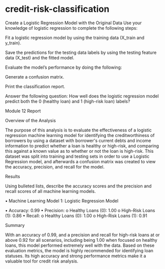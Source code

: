 # credit-risk-classification
Create a Logistic Regression Model with the Original Data
Use your knowledge of logistic regression to complete the following steps:

Fit a logistic regression model by using the training data (X_train and y_train).

Save the predictions for the testing data labels by using the testing feature data (X_test) and the fitted model.

Evaluate the model’s performance by doing the following:

Generate a confusion matrix.

Print the classification report.

Answer the following question: How well does the logistic regression model predict both the 0 (healthy loan) and 1 (high-risk loan) labels?

Module 12 Report

Overview of the Analysis


The purpose of this analysis is to evaluate the effectiveness of a logistic regression machine learning model for identifying the creditworthiness of borrowers by using a dataset with borrower's current debts and income information to predict whether a loan is healthy or high-risk, and comparing this against a known value as to whether or not the loan is high-risk. This dataset was split into training and testing sets in order to use a Logistic Regression model, and afterwards a confusion matrix was created to view the accuracy, precision, and recall for the model.

Results

Using bulleted lists, describe the accuracy scores and the precision and recall scores of all machine learning models.

•	Machine Learning Model 1: Logistic Regression Model

•	Accuracy: 0.99
•	Precision:
    o	Healthy Loans (0): 1.00
    o  	High-Risk Loans (1): 0.86
•	Recall:
   o	Healthy Loans (0): 1.00
   o	High-Risk Loans (1): 0.91



Summary

With an accuracy of 0.99, and a precision and recall for high-risk loans at or above 0.92 for all scenarios, including being 1.00 when focused on healthy loans, this model performed extremely well with the data. Based on these evaluation metrics, the model is highly recommended for identifying loan statuses. Its high accuracy and strong performance metrics make it a valuable tool for credit risk analysis.